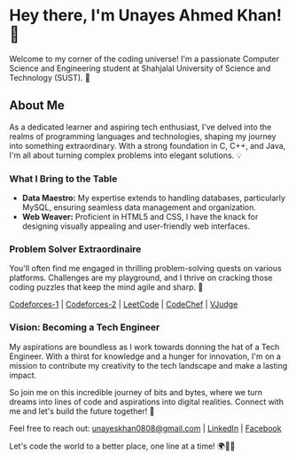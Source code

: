 <!DOCTYPE html>
<html lang="en">
<head>
    <meta charset="UTF-8">
    <meta name="viewport" content="width=device-width, initial-scale=1.0">
    
    
</head>
<body>
    <div class="container">
        <h1>Hey there, I'm Unayes Ahmed Khan! 👋</h1>
        <p>Welcome to my corner of the coding universe! I'm a passionate Computer Science and Engineering student at Shahjalal University of Science and Technology (SUST). 🚀</p>
        <h2>About Me</h2>
        <p>As a dedicated learner and aspiring tech enthusiast, I've delved into the realms of programming languages and technologies, shaping my journey into something extraordinary. With a strong foundation in C, C++, and Java, I'm all about turning complex problems into elegant solutions. 💡</p>
        <h3>What I Bring to the Table</h3>
        <ul>
            <li><strong>Data Maestro:</strong> My expertise extends to handling databases, particularly MySQL, ensuring seamless data management and organization.</li>
            <li><strong>Web Weaver:</strong> Proficient in HTML5 and CSS, I have the knack for designing visually appealing and user-friendly web interfaces.</li>
        </ul>
        <h3>Problem Solver Extraordinaire</h3>
        <p>You'll often find me engaged in thrilling problem-solving quests on various platforms. Challenges are my playground, and I thrive on cracking those coding puzzles that keep the mind agile and sharp. 💪</p>
      <p><a href="https://codeforces.com/profile/Unayes">Codeforces-1</a> | <a href="https://codeforces.com/profile/SignatureUAK">Codeforces-2</a> | <a href="https://leetcode.com/unayes/">LeetCode</a> | <a href="https://www.codechef.com/users/unayes08">CodeChef</a> | <a href="https://vjudge.net/user/2020331009">VJudge</a></p>
        <h3>Vision: Becoming a Tech Engineer</h3>
        <p>My aspirations are boundless as I work towards donning the hat of a Tech Engineer. With a thirst for knowledge and a hunger for innovation, I'm on a mission to contribute my creativity to the tech landscape and make a lasting impact.</p>
        <p>So join me on this incredible journey of bits and bytes, where we turn dreams into lines of code and aspirations into digital realities. Connect with me and let's build the future together! 🌟</p>
        <p>Feel free to reach out: <a href="mailto:unayeskhan0808@gmail.com">unayeskhan0808@gmail.com</a> | <a href="https://www.linkedin.com/in/unayes-ahmed-khan-3a45bb262/">LinkedIn</a> | <a href="https://www.facebook.com/profile.php?id=100076577988974&mibextid=ZbWKwL">Facebook</a></p>
        <p>Let's code the world to a better place, one line at a time! 🌍👨‍💻</p>
    </div>
</body>
</html>

